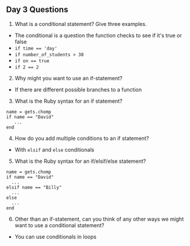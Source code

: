 ## Day 3 Questions

1. What is a conditional statement? Give three examples.  

- The conditional is a question the function checks to see if it's true or false
- `if time == 'day'`
- `if number_of_students > 30`
- `if on == true`
- `if 2 == 2`

2. Why might you want to use an if-statement?
- If there are different possible branches to a function

3. What is the Ruby syntax for an if statement?
```
name = gets.chomp
if name == "David"
   ...
end
```

4. How do you add multiple conditions to an if statement?
- With `elsif` and `else` conditionals

5. What is the Ruby syntax for an if/elsif/else statement?
```
name = gets.chomp
if name == "David"
  ...
elsif name == "Billy"
  ...
else
  ...
end
```

6. Other than an if-statement, can you think of any other ways we might want to use a conditional statement?
- You can use conditionals in loops
